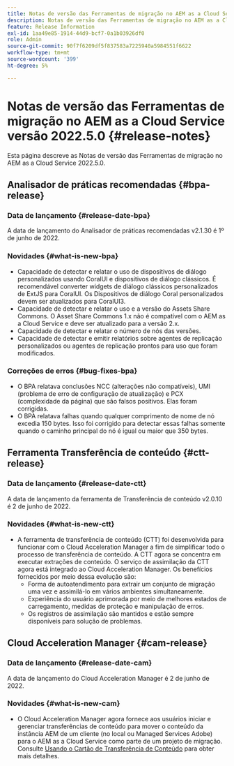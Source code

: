 ```yaml
---
title: Notas de versão das Ferramentas de migração no AEM as a Cloud Service versão 2022.5.0
description: Notas de versão das Ferramentas de migração no AEM as a Cloud Service versão 2022.5.0
feature: Release Information
exl-id: 1aa49e85-1914-44d9-bcf7-0a1b03926df0
role: Admin
source-git-commit: 90f7f6209df5f837583a7225940a5984551f6622
workflow-type: tm+mt
source-wordcount: '399'
ht-degree: 5%

---
```


# Notas de versão das Ferramentas de migração no AEM as a Cloud Service versão 2022.5.0 {#release-notes}

Esta página descreve as Notas de versão das Ferramentas de migração no AEM as a Cloud Service 2022.5.0.

## Analisador de práticas recomendadas {#bpa-release}

### Data de lançamento {#release-date-bpa}

A data de lançamento do Analisador de práticas recomendadas v2.1.30 é 1º de junho de 2022.

### Novidades {#what-is-new-bpa}

* Capacidade de detectar e relatar o uso de dispositivos de diálogo personalizados usando CoralUI e dispositivos de diálogo clássicos. É recomendável converter widgets de diálogo clássicos personalizados de ExtJS para CoralUI. Os Dispositivos de diálogo Coral personalizados devem ser atualizados para CoralUI3.
* Capacidade de detectar e relatar o uso e a versão do Assets Share Commons. O Asset Share Commons 1.x não é compatível com o AEM as a Cloud Service e deve ser atualizado para a versão 2.x.
* Capacidade de detectar e relatar o número de nós das versões.
* Capacidade de detectar e emitir relatórios sobre agentes de replicação personalizados ou agentes de replicação prontos para uso que foram modificados.

### Correções de erros {#bug-fixes-bpa}

* O BPA relatava conclusões NCC (alterações não compatíveis), UMI (problema de erro de configuração de atualização) e PCX (complexidade da página) que são falsos positivos. Elas foram corrigidas.
* O BPA relatava falhas quando qualquer comprimento de nome de nó excedia 150 bytes. Isso foi corrigido para detectar essas falhas somente quando o caminho principal do nó é igual ou maior que 350 bytes.

## Ferramenta Transferência de conteúdo {#ctt-release}

### Data de lançamento {#release-date-ctt}

A data de lançamento da ferramenta de Transferência de conteúdo v2.0.10 é 2 de junho de 2022.

### Novidades {#what-is-new-ctt}

* A ferramenta de transferência de conteúdo (CTT) foi desenvolvida para funcionar com o Cloud Acceleration Manager a fim de simplificar todo o processo de transferência de conteúdo. A CTT agora se concentra em executar extrações de conteúdo. O serviço de assimilação da CTT agora está integrado ao Cloud Acceleration Manager. Os benefícios fornecidos por meio dessa evolução são:
   * Forma de autoatendimento para extrair um conjunto de migração uma vez e assimilá-lo em vários ambientes simultaneamente.
   * Experiência do usuário aprimorada por meio de melhores estados de carregamento, medidas de proteção e manipulação de erros.
   * Os registros de assimilação são mantidos e estão sempre disponíveis para solução de problemas.

## Cloud Acceleration Manager {#cam-release}

### Data de lançamento {#release-date-cam}

A data de lançamento do Cloud Acceleration Manager é 2 de junho de 2022.

### Novidades {#what-is-new-cam}

* O Cloud Acceleration Manager agora fornece aos usuários iniciar e gerenciar transferências de conteúdo para mover o conteúdo da instância AEM de um cliente (no local ou Managed Services Adobe) para o AEM as a Cloud Service como parte de um projeto de migração. Consulte [Usando o Cartão de Transferência de Conteúdo](https://experienceleague.adobe.com/docs/experience-manager-cloud-service/content/migration-journey/cloud-acceleration-manager/using-cam/cam-implementation-phase.html?lang=pt-BR#content-transfer) para obter mais detalhes.
